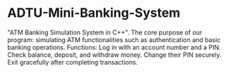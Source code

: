 # ADTU-Mini-Banking-System
"ATM Banking Simulation System in C++".  The core purpose of our program: simulating ATM functionalities such as authentication and basic banking operations.  Functions:  Log in with an account number and a PIN.  Check balance, deposit, and withdraw money.  Change their PIN securely.  Exit gracefully after completing transactions.
